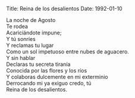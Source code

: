 Title: Reina de los desalientos 
Date: 1992-01-10

La noche de Agosto  
Te rodea  
Acariciándote impune;  
Y tú sonríes  
Y reclamas tu lugar  
Como un sol impetuoso entre nubes de aguacero.  
Y sin hablar  
Declaras tu secreta tiranía  
Conocida por las flores y los ríos  
Y colaboras dulcemente en mi exterminio  
Derrocando mi ya exiguo credo, tú  
Reina de los desalientos.  

